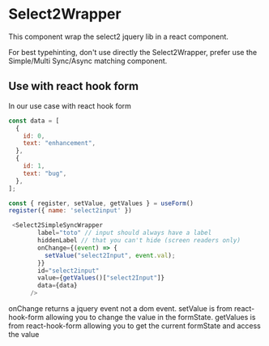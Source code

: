 # Select2Wrapper

This component wrap the select2 jquery lib in a react component.

For best typehinting, don't use directly the Select2Wrapper, prefer use the Simple/Multi Sync/Async matching component.

## Use with react hook form

In our use case with react hook form

```javascript
const data = [
  {
    id: 0,
    text: "enhancement",
  },
  {
    id: 1,
    text: "bug",
  },
];

const { register, setValue, getValues } = useForm()
register({ name: 'select2input' })

 <Select2SimpleSyncWrapper
        label="toto" // input should always have a label
        hiddenLabel // that you can't hide (screen readers only)
        onChange={(event) => {
          setValue("select2Input", event.val);
        }}
        id="select2input"
        value={getValues()["select2Input"]}
        data={data}
      />

```

onChange returns a jquery event not a dom event. 
setValue is from react-hook-form allowing you to change the value in the formState.
getValues is from react-hook-form allowing you to get the current formState and access the value

